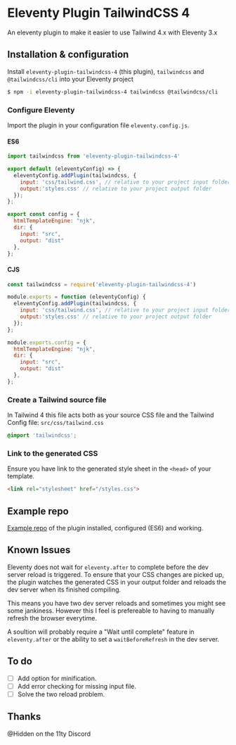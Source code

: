 # Eleventy Plugin TailwindCSS 4 
An eleventy plugin to make it easier to use Tailwind 4.x with Eleventy 3.x

## Installation & configuration

Install `eleventy-plugin-tailwindcss-4` (this plugin), `tailwindcss` and `@tailwindcss/cli` into your Eleventy project
```bash
$ npm -i eleventy-plugin-tailwindcss-4 tailwindcss @tailwindcss/cli 
```
### Configure Eleventy
Import the plugin in your configuration file `eleventy.config.js`.

#### ES6
```js
import tailwindcss from 'eleventy-plugin-tailwindcss-4'

export default (eleventyConfig) => {
  eleventyConfig.addPlugin(tailwindcss, {
    input: 'css/tailwind.css', // relative to your project input folder
    output:'styles.css' // relative to your project output folder
  });
};

export const config = {
  htmlTemplateEngine: "njk",
  dir: {
    input: "src",
    output: "dist"
  },
};
```
#### CJS
```js
const tailwindcss = require('eleventy-plugin-tailwindcss-4')

module.exports = function (eleventyConfig) {
  eleventyConfig.addPlugin(tailwindcss, {
    input: 'css/tailwind.css', // relative to your project input folder
    output:'styles.css' // relative to your project output folder
  });
};

module.exports.config = {
  htmlTemplateEngine: "njk",
  dir: {
    input: "src",
    output: "dist"
  },
};
```



### Create a Tailwind source file
 In Tailwind 4 this file acts both as your source CSS file and the Tailwind Config file: `src/css/tailwind.css`
```css
@import 'tailwindcss';
```
### Link to the generated CSS
Ensure you have link to the generated style sheet in the `<head>` of your template.

```html
<link rel="stylesheet" href="/styles.css">
```

## Example repo
[Example repo](https://github.com/dwkns/etw-minimal) of the plugin installed, configured (ES6) and working.

## Known Issues
Eleventy does not wait for `eleventy.after` to complete before the dev server reload is triggered. To ensure that your CSS changes are picked up, the plugin watches the generated CSS in your output folder and reloads the dev server when its finished compiling. 

This means you have two dev server reloads and sometimes you might see some jankiness. However this I feel is prefereable to having to manually refresh the browser everytime. 

A soultion will probably require a "Wait until complete" feature in `eleventy.after` or the ability to set a `waitBeforeRefresh` in the dev server.  

## To do
- [ ] Add option for minification.
- [ ] Add error checking for missing input file.
- [ ] Solve the two reload problem. 

## Thanks
@Hidden on the 11ty Discord

